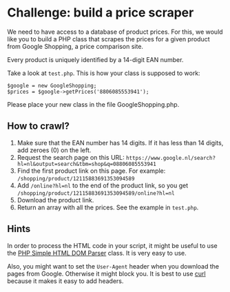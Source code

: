 Challenge: build a price scraper
================================

We need to have access to a database of product prices. For this, we would like
you to build a PHP class that scrapes the prices for a given product from Google
Shopping, a price comparison site.

Every product is uniquely identified by a 14-digit EAN number.

Take a look at `test.php`. This is how your class is supposed to work:

    $google = new GoogleShopping;
    $prices = $google->getPrices('8806085553941');

Please place your new class in the file GoogleShopping.php.

How to crawl?
-------------

1. Make sure that the EAN number has 14 digits. If it has less than 14 digits,
   add zeroes (0) on the left.
1. Request the search page on this URL:
   `https://www.google.nl/search?hl=nl&output=search&tbm=shop&q=08806085553941`
1. Find the first product link on this page. For example:
   `/shopping/product/12115883691353094589`
1. Add `/online?hl=nl` to the end of the product link, so you get
   `/shopping/product/12115883691353094589/online?hl=nl`
1. Download the product link.
1. Return an array with all the prices. See the example in `test.php`.

Hints
-----

In order to process the HTML code in your script, it might be useful to use the
[PHP Simple HTML DOM Parser](http://simplehtmldom.sourceforge.net/) class. It is
very easy to use.

Also, you might want to set the `User-Agent` header when you download the pages
from Google. Otherwise it might block you. It is best to use
[curl](http://php.net/curl) because it makes it easy to add headers.
